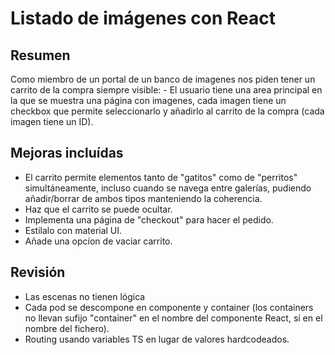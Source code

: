 # Listado de imágenes con React

## Resumen

Como miembro de un portal de un banco de imagenes nos piden tener un carrito de la compra siempre 
visible: - El usuario tiene una area principal en la que se muestra una página con imagenes, cada imagen
tiene un checkbox que permite seleccionarlo y añadirlo al carrito de la compra (cada imagen tiene un ID).

## Mejoras incluídas

- El carrito permite elementos tanto de "gatitos" como de "perritos" simultáneamente, incluso 
cuando se navega entre galerías, pudiendo añadir/borrar de ambos tipos manteniendo la coherencia.
- Haz que el carrito se puede ocultar.
- Implementa una página de "checkout" para hacer el pedido.
- Estilalo con material UI.
- Añade una opcíon de vaciar carrito.

## Revisión

- Las escenas no tienen lógica
- Cada pod se descompone en componente y container (los containers no llevan sufijo "container" en el
nombre del componente React, sí en el nombre del fichero).
- Routing usando variables TS en lugar de valores hardcodeados.
